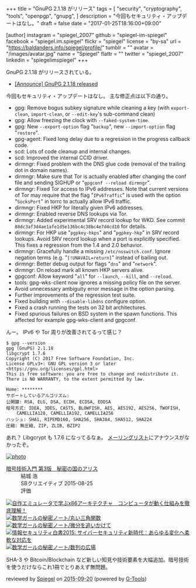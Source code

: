 +++
title = "GnuPG 2.1.18 がリリース"
tags = [
  "security",
  "cryptography",
  "tools",
  "openpgp",
  "gnupg",
]
description = "今回もセキュリティ・アップデートはなし。"
draft = false
date = "2017-01-25T18:16:00+09:00"

[author]
  instagram = "spiegel_2007"
  github = "spiegel-im-spiegel"
  facebook = "spiegel.im.spiegel"
  flickr = "spiegel"
  license = "by-sa"
  url = "https://baldanders.info/spiegel/profile/"
  tumblr = ""
  avatar = "/images/avatar.jpg"
  name = "Spiegel"
  flattr = ""
  twitter = "spiegel_2007"
  linkedin = "spiegelimspiegel"
+++

GnuPG 2.1.18 がリリースされている。

- [[Announce] GnuPG 2.1.18 released](https://lists.gnupg.org/pipermail/gnupg-announce/2017q1/000401.html)

今回もセキュリティ・アップデートはなし。
主な修正点は以下の通り。

* gpg: Remove bogus subkey signature while cleaning a key (with `export-clean`, `import-clean`, or `--edit-key`'s sub-command clean)
* gpg: Allow freezing the clock with `--faked-system-time`.
* gpg: New `--export-option` flag "`backup`", new `--import-option` flag "`restore`".
* gpg-agent: Fixed long delay due to a regression in the progress callback code.
* scd: Lots of code cleanup and internal changes.
* scd: Improved the internal CCID driver.
* dirmngr: Fixed problem with the DNS glue code (removal of the trailing dot in domain names).
* dirmngr: Make sure that Tor is actually enabled after changing the conf file and sending SIGHUP or "`gpgconf --reload dirmngr`".
* dirmngr: Fixed Tor access to IPv6 addresses.  Note that current versions of Tor may require that the flag "`IPv6Traffic`" is used with the option "`SocksPort`" in torrc to actually allow IPv6 traffic.
* dirmngr: Fixed HKP for literally given IPv6 addresses.
* dirmngr: Enabled reverse DNS lookups via Tor.
* dirmngr: Added experimental SRV record lookup for WKD.  See commit `88dc3af3d4ae1afe1d5e136bc4c38bc4e7d4cd10` for details.
* dirmngr: For HKP use "`pgpkey-hkps`" and "`pgpkey-hkp`" in SRV record lookups.  Avoid SRV record lookup when a port is explicitly specified.  This fixes a regression from the 1.4 and 2.0 behavior.
* dirmngr: Gracefully handle a missing `/etc/nsswitch.conf`.  Ignore negation terms (e.g. "`[!UNAVAIL=return]`" instead of bailing out.
* dirmngr: Better debug output for flags "`dns`" and "`network`".
* dirmngr: On reload mark all known HKP servers alive.
* gpgconf: Allow keyword "`all`" for `--launch`, `--kill`, and `--reload`.
* tools: gpg-wks-client now ignores a missing policy file on the server.
* Avoid unnecessary ambiguity error message in the option parsing.
* Further improvements of the regression test suite.
* Fixed building with `--disable-libdns` configure option.
* Fixed a crash running the tests on 32 bit architectures.
* Fixed spurious failures on BSD system in the spawn functions.  This affected for example gpg-wks-client and gpgconf.

んー。
IPv6 や Tor 周りが改善されてるって感じ？

```text
$ gpg --version
gpg (GnuPG) 2.1.18
libgcrypt 1.7.6
Copyright (C) 2017 Free Software Foundation, Inc.
License GPLv3+: GNU GPL version 3 or later <https://gnu.org/licenses/gpl.html>
This is free software: you are free to change and redistribute it.
There is NO WARRANTY, to the extent permitted by law.

Home: ********
サポートしているアルゴリズム:
公開鍵: RSA, ELG, DSA, ECDH, ECDSA, EDDSA
暗号方式: IDEA, 3DES, CAST5, BLOWFISH, AES, AES192, AES256, TWOFISH,
    CAMELLIA128, CAMELLIA192, CAMELLIA256
ハッシュ: SHA1, RIPEMD160, SHA256, SHA384, SHA512, SHA224
圧縮: 無圧縮, ZIP, ZLIB, BZIP2
```

あれ？ Libgcrypt も 1.7.6 になってるなぁ。
[メーリングリスト](https://lists.gnupg.org/mailman/listinfo/gnupg-announce)にアナウンスがなかったぞ。

<div class="hreview" ><a class="item url" href="https://www.amazon.co.jp/exec/obidos/ASIN/B015643CPE/baldandersinf-22/"><img src="https://images-fe.ssl-images-amazon.com/images/I/51t6yHHVwEL._SL160_.jpg" alt="photo" class="photo"  /></a><dl ><dt class="fn"><a class="item url" href="https://www.amazon.co.jp/exec/obidos/ASIN/B015643CPE/baldandersinf-22/">暗号技術入門 第3版　秘密の国のアリス</a></dt><dd>結城 浩 </dd><dd>SBクリエイティブ 2015-08-25</dd><dd>評価<abbr class="rating" title="5"><img src="https://images-fe.ssl-images-amazon.com/images/G/01/detail/stars-5-0.gif" alt="" /></abbr> </dd></dl><p class="similar"><a href="https://www.amazon.co.jp/exec/obidos/ASIN/B0148FQNVC/baldandersinf-22/" target="_top"><img src="https://images-fe.ssl-images-amazon.com/images/P/B0148FQNVC.09._SCTHUMBZZZ_.jpg"  alt="自作エミュレータで学ぶx86アーキテクチャ　コンピュータが動く仕組みを徹底理解！"  /></a> <a href="https://www.amazon.co.jp/exec/obidos/ASIN/B00W6NCLJM/baldandersinf-22/" target="_top"><img src="https://images-fe.ssl-images-amazon.com/images/P/B00W6NCLJM.09._SCTHUMBZZZ_.jpg"  alt="数学ガールの秘密ノート/丸い三角関数"  /></a> <a href="https://www.amazon.co.jp/exec/obidos/ASIN/B00Y9EYOIW/baldandersinf-22/" target="_top"><img src="https://images-fe.ssl-images-amazon.com/images/P/B00Y9EYOIW.09._SCTHUMBZZZ_.jpg"  alt="数学ガールの秘密ノート/微分を追いかけて"  /></a> <a href="https://www.amazon.co.jp/exec/obidos/ASIN/B012BYBTZC/baldandersinf-22/" target="_top"><img src="https://images-fe.ssl-images-amazon.com/images/P/B012BYBTZC.09._SCTHUMBZZZ_.jpg"  alt="情報セキュリティ白書2015: サイバーセキュリティ新時代：あらゆる変化へ柔軟な対応を"  /></a> <a href="https://www.amazon.co.jp/exec/obidos/ASIN/B00W6NCLL0/baldandersinf-22/" target="_top"><img src="https://images-fe.ssl-images-amazon.com/images/P/B00W6NCLL0.09._SCTHUMBZZZ_.jpg"  alt="数学ガールの秘密ノート/数列の広場"  /></a> </p>
<p class="description">SHA-3 や Bitcoin/Blockchain など新しい知見や技術要素を大幅追加。暗号技術を使うだけならこれ1冊でとりあえず無問題。</p>
<p class="gtools" >reviewed by <a href='#maker' class='reviewer'>Spiegel</a> on <abbr class="dtreviewed" title="2015-09-20">2015-09-20</abbr> (powered by <a href="http://www.goodpic.com/mt/aws/index.html" >G-Tools</a>)</p>
</div>
